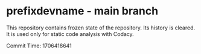 # prefixdevname - main branch

This repository contains frozen state of the repository.
Its history is cleared. It is used only for static code
analysis with Codacy.

Commit Time: 1706418641